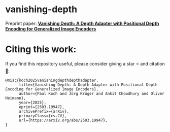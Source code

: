 # vanishing-depth
Preprint paper: **[Vanishing Depth: A Depth Adapter with Positional Depth Encoding for Generalized Image Encoders](https://www.arxiv.org/abs/2503.19947)**

# Citing this work:
If you find this repository useful, please consider giving a star :star: and citation :t-rex::
```
@misc{koch2025vanishingdepthdepthadapter,
      title={Vanishing Depth: A Depth Adapter with Positional Depth Encoding for Generalized Image Encoders}, 
      author={Paul Koch and Jörg Krüger and Ankit Chowdhury and Oliver Heimann},
      year={2025},
      eprint={2503.19947},
      archivePrefix={arXiv},
      primaryClass={cs.CV},
      url={https://arxiv.org/abs/2503.19947}, 
}
```
